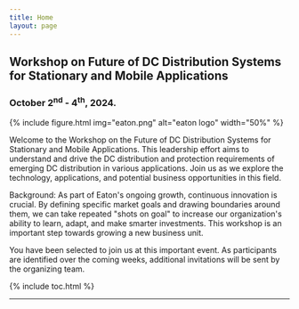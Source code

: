 ```yaml
---
title: Home
layout: page
---
```


## Workshop on Future of DC Distribution Systems for Stationary and Mobile Applications
### **October 2<sup>nd</sup> - 4<sup>th</sup>, 2024**.<br>

  

{% include figure.html img="eaton.png" alt="eaton logo" width="50%" %}

Welcome to the Workshop on the Future of DC Distribution Systems for Stationary and Mobile Applications. This leadership effort aims to understand and drive the DC distribution and protection requirements of emerging DC distribution in various applications. Join us as we explore the technology, applications, and potential business opportunities in this field.


Background: As part of Eaton's ongoing growth, continuous innovation is crucial. By defining specific market goals and drawing boundaries around them, we can take repeated "shots on goal" to increase our organization's ability to learn, adapt, and make smarter investments. This workshop is an important step towards growing a new business unit.

You have been selected to join us at this important event. As participants are identified over the coming weeks, additional invitations will be sent by the organizing team.


{% include toc.html %}

------

<!-- {% include template/credits.html %} -->
